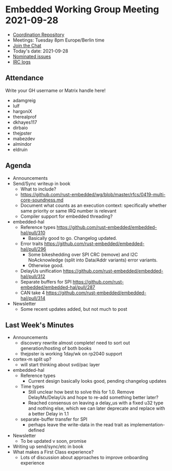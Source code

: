 # Embedded Working Group Meeting 2021-09-28

* [Coordination Repository]
* Meetings: Tuesday 8pm Europe/Berlin time
* [Join the Chat]
* Today's date: 2021-09-28
* [Nominated issues](https://github.com/search?q=org%3Arust-embedded+label%3Anominated+is%3Aopen&type=Issues)
* [IRC logs]

[Coordination Repository]: https://github.com/rust-embedded/wg
[Join the Chat]: https://riot.im/app/#/room/#rust-embedded:matrix.org
[IRC logs]: https://libera.irclog.whitequark.org/rust-embedded/2021-09-28

## Attendance

Write your GH username or Matrix handle here!

* adamgreig
* lulf
* hargoniX
* therealprof
* dkhayes117
* dirbaio
* thejpster
* mabezdev
* almindor
* eldruin

## Agenda

* Announcements
* Send/Sync writeup in book
    * What to include?
    * https://github.com/rust-embedded/wg/blob/master/rfcs/0419-multi-core-soundness.md
    * Document what counts as an execution context: specifically whether same priority or same IRQ number is relevant
    * Compiler support for embedded threading?
* embedded-hal
    * Reference types https://github.com/rust-embedded/embedded-hal/pull/310
        * Basically good to go. Changelog updated.
    * Error traits https://github.com/rust-embedded/embedded-hal/pull/296
        * Some bikeshedding over SPI CRC (remove) and I2C NoAcknowledge (split into Data/Addr variants) error variants.
        * Otherwise good.
    * DelayUs unification https://github.com/rust-embedded/embedded-hal/pull/312
    * Separate buffers for SPI https://github.com/rust-embedded/embedded-hal/pull/287
    * CAN take 4 https://github.com/rust-embedded/embedded-hal/pull/314
* Newsletter
    * Some recent updates added, but not much to post

## Last Week's Minutes

* Announcements
    * discovery rewrite almost complete! need to sort out generation/hosting of both books
    * thejpster is working 1day/wk on rp2040 support
* cortex-m split up?
    * will start thinking about svd/pac layer
* embedded-hal
    * Reference types
        * Current design basically looks good, pending changelog updates
    * Time types
        * Still unclear how best to solve this for 1.0. Remove DelayMs/DelayUs and hope to re-add something better later?
        * Reached consensus on leaving a delay_us with a fixed u32 type and nothing else, which we can later deprecate and replace with a better Delay in 1.1
    * separate-buffer transfer for SPI
        * perhaps leave the write-data in the read trait as implementation-defined
* Newsletter
    * To be updated v soon, promise
* Writing up send/sync/etc in book
* What makes a First Class experience?
    * Lots of discussion about approaches to improve onboarding experience
